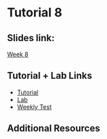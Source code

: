# Tutorial 8

## Slides link:
[Week 8]()

## Tutorial + Lab Links
- [Tutorial]()
- [Lab]()
- [Weekly Test]()

## Additional Resources
